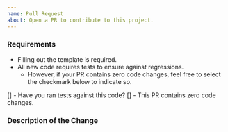 ```yaml
---
name: Pull Request
about: Open a PR to contribute to this project.
---
```


### Requirements

* Filling out the template is required.
* All new code requires tests to ensure against regressions.
  - However, if your PR contains zero code changes, feel free to select the checkmark below to indicate so.

[] - Have you ran tests against this code?
[] - This PR contains zero code changes.

### Description of the Change

<!--
Please give some details about the Pull Request you are submitting.
=== As always Thanks for Contributing! ===
-->
